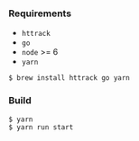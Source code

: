 ### Requirements
- `httrack`
- `go`
- `node` >= 6
- `yarn`

```
$ brew install httrack go yarn
```

### Build

```
$ yarn
$ yarn run start
```
